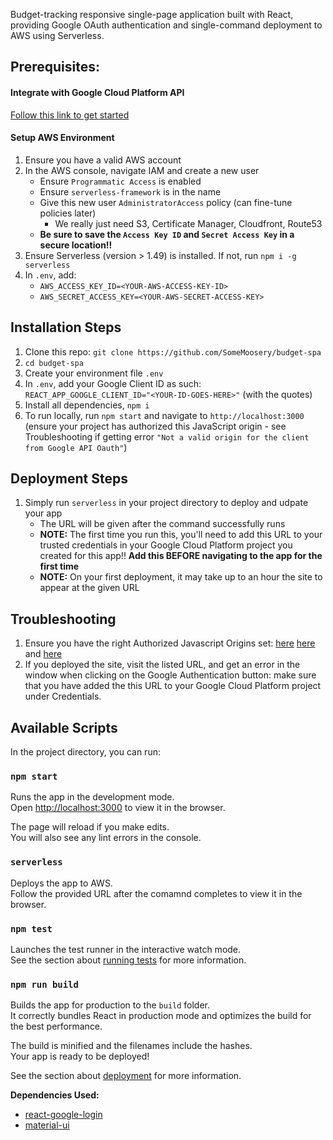Budget-tracking responsive single-page application built with React, providing Google OAuth authentication and single-command deployment to AWS using Serverless.

## Prerequisites:

#### Integrate with Google Cloud Platform API

[Follow this link to get started](https://developers.google.com/identity/sign-in/web/sign-in)

#### Setup AWS Environment

1. Ensure you have a valid AWS account
2. In the AWS console, navigate IAM and create a new user
    - Ensure `Programmatic Access` is enabled
    - Ensure `serverless-framework` is in the name
    - Give this new user `AdministratorAccess` policy (can fine-tune policies later)
        - We really just need S3, Certificate Manager, Cloudfront, Route53
    - **Be sure to save the `Access Key ID` and `Secret Access Key` in a secure location!!**
3. Ensure Serverless (version > 1.49) is installed. If not, run `npm i -g serverless`
4. In `.env`, add:
    - `AWS_ACCESS_KEY_ID=<YOUR-AWS-ACCESS-KEY-ID>`
    - `AWS_SECRET_ACCESS_KEY=<YOUR-AWS-SECRET-ACCESS-KEY>`

## Installation Steps

1. Clone this repo: `git clone https://github.com/SomeMoosery/budget-spa`
2. `cd budget-spa`
3. Create your environment file `.env`
4. In `.env`, add your Google Client ID as such: `REACT_APP_GOOGLE_CLIENT_ID="<YOUR-ID-GOES-HERE>"` (with the quotes)
6. Install all dependencies, `npm i`
5. To run locally, run `npm start` and navigate to `http://localhost:3000` (ensure your project has authorized this JavaScript origin - see Troubleshooting if getting error `"Not a valid origin for the client from Google API Oauth"`)

## Deployment Steps

1. Simply run `serverless` in your project directory to deploy and udpate your app
    - The URL will be given after the command successfully runs
    - **NOTE:** The first time you run this, you'll need to add this URL to your trusted credentials in your Google Cloud Platform project you created for this app!! **Add this BEFORE navigating to the app for the first time**
    - **NOTE:** On your first deployment, it may take up to an hour the site to appear at the given URL

## Troubleshooting

1. Ensure you have the right Authorized Javascript Origins set: [here](https://developers.google.com/identity/sign-in/web/server-side-flow) [here](https://stackoverflow.com/questions/44068680/not-a-valid-origin-for-the-client-from-google-api-oauth) and [here](https://developers.google.com/identity/sign-in/web/sign-in)
2. If you deployed the site, visit the listed URL, and get an error in the window when clicking on the Google Authentication button: make sure that you have added the this URL to your Google Cloud Platform project under Credentials.

## Available Scripts

In the project directory, you can run:

### `npm start`

Runs the app in the development mode.<br />
Open [http://localhost:3000](http://localhost:3000) to view it in the browser.

The page will reload if you make edits.<br />
You will also see any lint errors in the console.

### `serverless`

Deploys the app to AWS.<br />
Follow the provided URL after the comamnd completes to view it in the browser.

### `npm test`

Launches the test runner in the interactive watch mode.<br />
See the section about [running tests](https://facebook.github.io/create-react-app/docs/running-tests) for more information.

### `npm run build`

Builds the app for production to the `build` folder.<br />
It correctly bundles React in production mode and optimizes the build for the best performance.

The build is minified and the filenames include the hashes.<br />
Your app is ready to be deployed!

See the section about [deployment](https://facebook.github.io/create-react-app/docs/deployment) for more information.

**Dependencies Used:**
- [react-google-login](https://www.npmjs.com/package/react-google-login)
- [material-ui](https://www.npmjs.com/package/@material-ui/core)